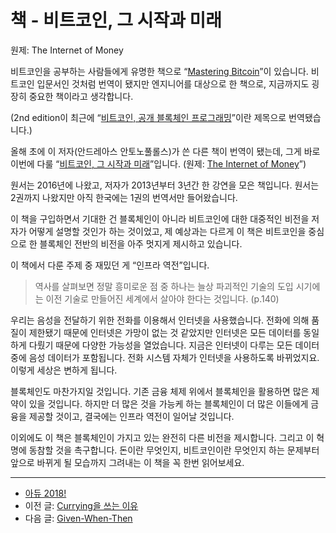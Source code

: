 # 책 - 비트코인, 그 시작과 미래

원제: The Internet of Money

비트코인을 공부하는 사람들에게 유명한 책으로
“[Mastering Bitcoin](http://j.mp/2QkT83k)”이 있습니다.
비트코인 입문서인 것처럼 번역이 됐지만 엔지니어를 대상으로 한 책으로,
지금까지도 굉장히 중요한 책이라고 생각합니다.

(2nd edition이 최근에
“[비트코인, 공개 블록체인 프로그래밍](http://j.mp/2QkHd5D)”이란 제목으로
번역됐습니다.)

올해 초에 이 저자(안드레아스 안토노풀롤스)가 쓴 다른 책이 번역이 됐는데,
그게 바로 이번에 다룰 “[비트코인, 그 시작과 미래](http://j.mp/2Rnw2Wa)”입니다.
(원제: [The Internet of Money](http://j.mp/2RIPz3n)”)

원서는 2016년에 나왔고, 저자가 2013년부터 3년간 한 강연을 모은 책입니다.
원서는 2권까지 나왔지만 아직 한국에는 1권의 번역서만 들어왔습니다.

이 책을 구입하면서 기대한 건 블록체인이 아니라 비트코인에 대한 대중적인
비전을 저자가 어떻게 설명할 것인가 하는 것이었고,
제 예상과는 다르게 이 책은 비트코인을 중심으로 한 블록체인 전반의 비전을
아주 멋지게 제시하고 있습니다.

이 책에서 다룬 주제 중 재밌던 게 “인프라 역전”입니다.

> 역사를 살펴보면 정말 흥미로운 점 중 하나는 늘상 파괴적인 기술의 도입 시기에는
> 이전 기술로 만들어진 세계에서 살아야 한다는 것입니다.
> (p.140)

우리는 음성을 전달하기 위한 전화를 이용해서 인터넷을 사용했습니다.
전화에 의해 품질이 제한됐기 때문에 인터넷은 가망이 없는 것 같았지만
인터넷은 모든 데이터를 동일하게 다뤘기 때문에 다양한 가능성을 열었습니다.
지금은 인터넷이 다루는 모든 데이터 중에 음성 데이터가 포함됩니다.
전화 시스템 자체가 인터넷을 사용하도록 바뀌었지요.
이렇게 세상은 변하게 됩니다.

블록체인도 마찬가지일 것입니다.
기존 금융 체제 위에서 블록체인을 활용하면 많은 제약이 있을 것입니다.
하지만 더 많은 것을 가능케 하는 블록체인이
더 많은 이들에게 금융을 제공할 것이고,
결국에는 인프라 역전이 일어날 것입니다.

이외에도 이 책은 블록체인이 가지고 있는 완전히 다른 비전을 제시합니다.
그리고 이 혁명에 동참할 것을 촉구합니다.
돈이란 무엇인지, 비트코인이란 무엇인지 하는 문제부터
앞으로 바뀌게 될 모습까지 그려내는 이 책을 꼭 한번 읽어보세요.

---

- [아듀 2018!](https://adieu2018.ahastudio.com/)
- 이전 글: [Currying을 쓰는 이유](http://j.mp/2UtgSk5)
- 다음 글: [Given-When-Then](http://j.mp/2SxeAyU)
